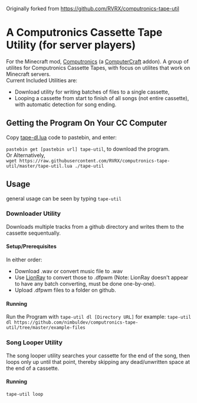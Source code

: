 Originally forked from https://github.com/RVRX/computronics-tape-util

# A Computronics Cassette Tape Utility (for server players)

For the Minecraft mod, [Computronics](https://wiki.vexatos.com/wiki:computronics) (a [ComputerCraft](https://www.computercraft.info/) addon).
A group of utilites for Computronics Cassette Tapes, with focus on utilites that work on Minecraft servers.  
Current Included Utilities are:

-   Download utility for writing batches of files to a single cassette,
-   Looping a cassette from start to finish of all songs (not entire cassette), with automatic detection for song ending.

## Getting the Program On Your CC Computer

Copy [tape-dl.lua](https://raw.githubusercontent.com/RVRX/computronics-tape-util/master/tape-util.lua) code to pastebin, and enter:

`pastebin get [pastebin url] tape-util`, to download the program.  
Or Alternatively,  
`wget https://raw.githubusercontent.com/RVRX/computronics-tape-util/master/tape-util.lua ./tape-util`

## Usage

general usage can be seen by typing `tape-util`

### Downloader Utility

Downloads multiple tracks from a github directory and writes them to the cassette sequentually.

#### Setup/Prerequisites

In either order:

-   Download .wav or convert music file to .wav
-   Use [LionRay](https://github.com/gamax92/LionRay) to convert those to .dfpwm
    (Note: LionRay doesn't appear to have any batch converting, must be done one-by-one).
-   Upload .dfpwm files to a folder on github.

#### Running

Run the Program with
`tape-util dl [Directory URL]`
for example: `tape-util dl https://github.com/nimbuldev/computronics-tape-util/tree/master/example-files`

### Song Looper Utility

The song looper utility searches your cassette for the end of the song, then loops only up until that point, thereby skipping any dead/unwritten space at the end of a cassette.

#### Running

`tape-util loop`
